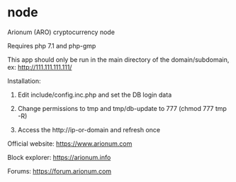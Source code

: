 # node
Arionum (ARO) cryptocurrency node


Requires php 7.1 and php-gmp

This app should only be run in the main directory of the domain/subdomain, ex: http://111.111.111.111/

Installation:

1. Edit include/config.inc.php and set the DB login data

2. Change permissions to tmp and tmp/db-update to 777 (chmod 777 tmp -R)

3. Access the http://ip-or-domain and refresh once

Official website: https://www.arionum.com

Block explorer: https://arionum.info

Forums: https://forum.arionum.com


